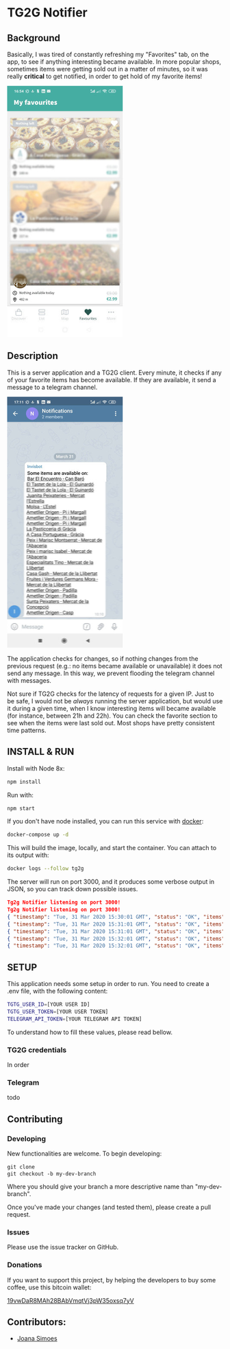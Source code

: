 # TG2G Notifier

## Background

Basically, I was tired of constantly refreshing my "Favorites" tab, on the app, to see if anything interesting became available. In more popular shops, sometimes items were getting sold out in a matter of minutes, so it was really **critical** to get notified, in order to get hold of my favorite items!

![](favorites_small_blurred.jpeg) 

## Description

This is a server application and a TG2G client. Every minute, it checks if any of your favorite items has become available. If they are available, it send a message to a telegram channel.

![](telegram_blurred.jpeg) 

The application checks for changes, so if nothing changes from the previous request (e.g.: no items became available or unavailable) it does not send any message. In this way, we prevent flooding the telegram channel with messages.

Not sure if TG2G checks for the latency of requests for a given IP. Just to be safe, I would not be *always* running the server application, but would use it during a given time, when I know interesting items will became available (for instance, between 21h and 22h). You can check the favorite section to see when the items were last sold out. Most shops have pretty consistent time patterns.


## INSTALL & RUN

Install with Node 8x:

```bash
npm install
```

Run with:

```bash
npm start
```

If you don't have node installed, you can run this service with [docker](https://www.docker.com/):

```bash
docker-compose up -d
```

This will build the image, locally, and start the container. You can attach to its output with:

```bash
docker logs --follow tg2g
```

The server will run on port 3000, and it produces some verbose output in JSON, so you can track down possible issues.

```JSON
Tg2g Notifier listening on port 3000!
Tg2g Notifier listening on port 3000!
{ "timestamp": "Tue, 31 Mar 2020 15:30:01 GMT", "status": "OK", "items": 3}
{ "timestamp": "Tue, 31 Mar 2020 15:31:01 GMT", "status": "OK", "items": 1}
{ "timestamp": "Tue, 31 Mar 2020 15:31:01 GMT", "status": "OK", "items": 0}
{ "timestamp": "Tue, 31 Mar 2020 15:32:01 GMT", "status": "OK", "items": 0}
{ "timestamp": "Tue, 31 Mar 2020 15:32:01 GMT", "status": "OK", "items": 0}
```

## SETUP

This application needs some setup in order to run.
You need to create a .env file, with the following content:

```bash
TGTG_USER_ID=[YOUR USER ID]
TGTG_USER_TOKEN=[YOUR USER TOKEN]
TELEGRAM_API_TOKEN=[YOUR TELEGRAM API TOKEN]
```

To understand how to fill these values, please read bellow.

### TG2G credentials

In order 

### Telegram

todo

## Contributing

### Developing

New functionalities are welcome. To begin developing:

```
git clone 
git checkout -b my-dev-branch
```

Where you should give your branch a more descriptive name than "my-dev-branch".

Once you've made your changes (and tested them), please create a pull request.

### Issues

Please use the issue tracker on GitHub.

### Donations

If you want to support this project, by helping the developers to buy some coffee, use this bitcoin wallet:

[19vwDaR8MAh28BAbVmqtVj3pW35oxsq7yV](https://www.blockchain.com/btc/payment_request?address=19vwDaR8MAh28BAbVmqtVj3pW35oxsq7yV)


## Contributors:
 * [Joana Simoes](http://github.com/doublebyte1)


